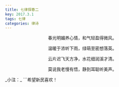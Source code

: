 ```yaml
---
title: 七律探春二
key: 2017.3.1
tags: 七律
categories: 律诗
---
```


<p align="center">春光明媚养心情，和气轻盈得微风。
</p>
<p align="center">温暖于浓听下雨，绿萌至密想落英。
</p>
<p align="center">云片迟飞天方净，水花细润溪才清。
</p>
<p align="center">莫说我老慢有悟，静到耳聪听美声。
</p>
_小注：_
```希望新民喜欢！

```